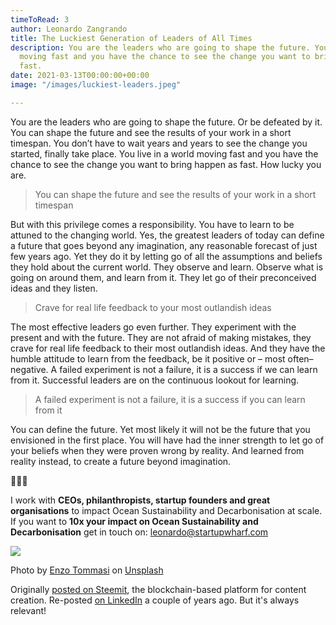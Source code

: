 ```yaml
---
timeToRead: 3
author: Leonardo Zangrando
title: The Luckiest Generation of Leaders of All Times
description: You are the leaders who are going to shape the future. You live in a world
  moving fast and you have the chance to see the change you want to bring happen as
  fast.
date: 2021-03-13T00:00:00+00:00
image: "/images/luckiest-leaders.jpeg"

---
```

You are the leaders who are going to shape the future. Or be defeated by it. You can shape the future and see the results of your work in a short timespan. You don’t have to wait years and years to see the change you started, finally take place. You live in a world moving fast and you have the chance to see the change you want to bring happen as fast. How lucky you are.

> You can shape the future and see the results of your work in a short timespan

But with this privilege comes a responsibility. You have to learn to be attuned to the changing world. Yes, the greatest leaders of today can define a future that goes beyond any imagination, any reasonable forecast of just few years ago. Yet they do it by letting go of all the assumptions and beliefs they hold about the current world. They observe and learn. Observe what is going on around them, and learn from it. They let go of their preconceived ideas and they listen.

> Crave for real life feedback to your most outlandish ideas

The most effective leaders go even further. They experiment with the present and with the future. They are not afraid of making mistakes, they crave for real life feedback to their most outlandish ideas. And they have the humble attitude to learn from the feedback, be it positive or – most often– negative. A failed experiment is not a failure, it is a success if we can learn from it. Successful leaders are on the continuous lookout for learning.

> A failed experiment is not a failure, it is a success if you can learn from it

You can define the future. Yet most likely it will not be the future that you envisioned in the first place. You will have had the inner strength to let go of your beliefs when they were proven wrong by reality. And learned from reality instead, to create a future beyond imagination.

🌊🌊🌊

I work with **CEOs, philanthropists, startup founders and great organisations** to impact Ocean Sustainability and Decarbonisation at scale. If you want to **10x your impact on Ocean Sustainability and Decarbonisation** get in touch on: [leonardo@startupwharf.com](mailto:leonardo@startupwharf.com)

![](/images/luckiest-leaders.jpeg)

Photo by [Enzo Tommasi](https://unsplash.com/@11x11?utm_source=unsplash&utm_medium=referral&utm_content=creditCopyText) on [Unsplash](/s/photos/painting?utm_source=unsplash&utm_medium=referral&utm_content=creditCopyText)

Originally [posted on Steemit](https://steemit.com/leaders/@lionzan/the-luckiest-generation-of-leaders-of-all-times), the blockchain-based platform for content creation. Re-posted [on LinkedIn](https://www.linkedin.com/pulse/luckiest-generation-leaders-all-times-zangrando-mba-msc-eng/) a couple of years ago. But it's always relevant!
